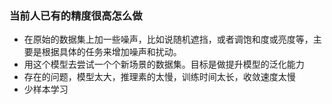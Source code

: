 ### 当前人已有的精度很高怎么做

- 在原始的数据集上加一些噪声，比如说随机遮挡，或者调饱和度或亮度等，主要是根据具体的任务来增加噪声和扰动。
- 用这个模型去尝试一个个新场景的数据集。目标是做提升模型的泛化能力
- 存在的问题，模型太大，推理素的太慢，训练时间太长，收敛速度太慢
- 少样本学习

